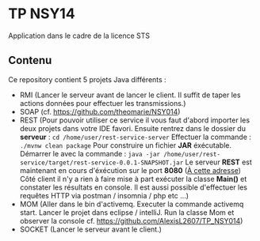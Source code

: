 # TP NSY14
Application dans le cadre de la licence STS
## Contenu
Ce repository contient 5 projets Java différents :
- RMI (Lancer le serveur avant de lancer le client. Il suffit de taper les actions données pour effectuer les transmissions.)
- SOAP (cf. https://github.com/theomarie/NSY014)
- REST (Pour pouvoir utiliser ce service il vous faut d'abord importer les deux projets dans votre IDE favori.
Ensuite rentrez dans le dossier du **serveur** : 
`cd /home/user/rest-service-server`
Effectuer la commande :
`./mvnw clean package`
Pour construire un fichier **JAR** éxécutable.
Démarrer le avec la commande :
`java -jar /home/user/rest-service/target/rest-service-0.0.1-SNAPSHOT.jar`
Le serveur **REST** est maintenant en cours d'éxécution sur le port **8080** ([À cette adresse](http://localhost:8080/))
Côté client il n'y a rien à faire mise à part exécuter la classe **Main()** et constater les résultats en console. Il est aussi possible d'effectuer les requêtes HTTP via postman / insomnia / php etc ...)
- MOM (Aller dans le bin d'activemq. Executer la commande activemq start. Lancer le projet dans eclipse / intelliJ. Run la classe Mom et observer la console cf. https://github.com/AlexisL2607/TP_NSY014)
- SOCKET (Lancer le serveur avant le client.)
